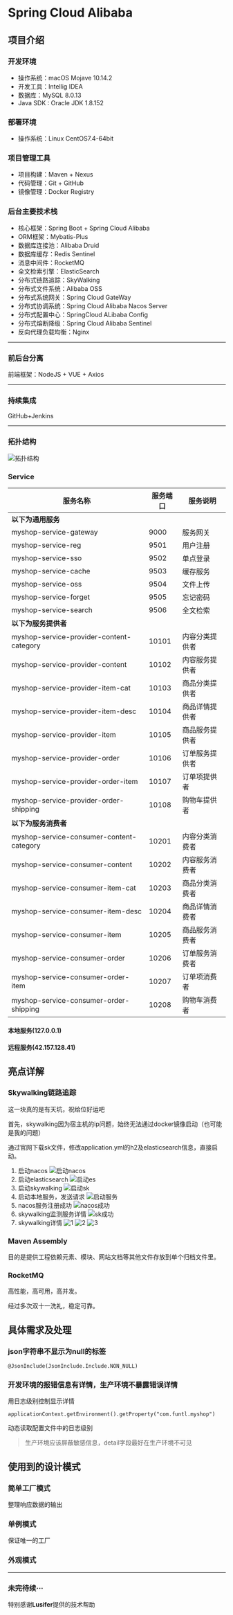 # Spring Cloud Alibaba

## 项目介绍



### 开发环境

- 操作系统：macOS Mojave 10.14.2
- 开发工具：Intellig IDEA
- 数据库：MySQL 8.0.13
- Java SDK : Oracle JDK 1.8.152

### 部署环境

- 操作系统：Linux CentOS7.4-64bit

### 项目管理工具

- 项目构建：Maven + Nexus
- 代码管理：Git + GitHub
- 镜像管理：Docker Registry

### 后台主要技术栈

- 核心框架：Spring Boot + Spring Cloud Alibaba
- ORM框架：Mybatis-Plus
- 数据库连接池：Alibaba Druid
- 数据库缓存：Redis Sentinel
- 消息中间件：RocketMQ
- 全文检索引擎：ElasticSearch
- 分布式链路追踪：SkyWalking
- 分布式文件系统：Alibaba OSS
- 分布式系统网关：Spring Cloud GateWay
- 分布式协调系统：Spring Cloud Alibaba Nacos Server
- 分布式配置中心：SpringCloud ALibaba Config
- 分布式熔断降级：Spring Cloud Alibaba Sentinel
- 反向代理负载均衡：Nginx

---

### 前后台分离

前端框架：NodeJS + VUE + Axios

---

### 持续集成

GitHub+Jenkins

---

### 拓扑结构

![拓扑结构](https://github.com/MrTallon/Mind-Palace/blob/master/img/%E6%8B%93%E6%89%91.png?raw=true)

### Service

| 服务名称                                 | 服务端口 | 服务说明       |
| ---------------------------------------- | -------- | -------------- |
| **以下为通用服务**                       |          |                |
| myshop-service-gateway                   | 9000     | 服务网关       |
| myshop-service-reg                       | 9501     | 用户注册       |
| myshop-service-sso                       | 9502     | 单点登录       |
| myshop-service-cache                     | 9503     | 缓存服务       |
| myshop-service-oss                       | 9504     | 文件上传       |
| myshop-service-forget                    | 9505     | 忘记密码       |
| myshop-service-search                    | 9506     | 全文检索       |
| **以下为服务提供者**                     |          |                |
| myshop-service-provider-content-category | 10101    | 内容分类提供者 |
| myshop-service-provider-content          | 10102    | 内容服务提供者 |
| myshop-service-provider-item-cat         | 10103    | 商品分类提供者 |
| myshop-service-provider-item-desc        | 10104    | 商品详情提供者 |
| myshop-service-provider-item             | 10105    | 商品服务提供者 |
| myshop-service-provider-order            | 10106    | 订单服务提供者 |
| myshop-service-provider-order-item       | 10107    | 订单项提供者   |
| myshop-service-provider-order-shipping   | 10108    | 购物车提供者   |
| **以下为服务消费者**                     |          |                |
| myshop-service-consumer-content-category | 10201    | 内容分类消费者 |
| myshop-service-consumer-content          | 10202    | 内容服务消费者 |
| myshop-service-consumer-item-cat         | 10203    | 商品分类消费者 |
| myshop-service-consumer-item-desc        | 10204    | 商品详情消费者 |
| myshop-service-consumer-item             | 10205    | 商品服务消费者 |
| myshop-service-consumer-order            | 10206    | 订单服务消费者 |
| myshop-service-consumer-order-item       | 10207    | 订单项消费者   |
| myshop-service-consumer-order-shipping   | 10208    | 购物车消费者   |


#### 本地服务(127.0.0.1)


#### 远程服务(42.157.128.41)






## 亮点详解
### Skywalking链路追踪
这一块真的是有天坑，祝给位好运吧

首先，skywalking因为宿主机的ip问题，始终无法通过docker镜像启动（也可能是我的问题）

通过官网下载sk文件，修改application.yml的h2及elasticsearch信息，直接启动。

1. 启动nacos
![启动nacos](https://github.com/MrTallon/MyShop/blob/master/myshop-commons/images/%E5%90%AF%E5%8A%A8nacos.png?raw=true)
2. 启动elasticsearch
![启动es](https://github.com/MrTallon/MyShop/blob/master/myshop-commons/images/%E5%90%AF%E5%8A%A8es.png?raw=true)
3. 启动skywalking
![启动sk](https://github.com/MrTallon/MyShop/blob/master/myshop-commons/images/%E5%90%AF%E5%8A%A8skywalking.png?raw=true)
4. 启动本地服务，发送请求
![启动服务]()
5. nacos服务注册成功
![nacos成功](https://github.com/MrTallon/MyShop/blob/master/myshop-commons/images/nacos%E6%B3%A8%E5%86%8C%E6%9C%8D%E5%8A%A1.png?raw=true)
6. skywalking监测服务详情
![sk成功](https://github.com/MrTallon/MyShop/blob/master/myshop-commons/images/sk%E7%9B%91%E6%B5%8B%E6%9C%8D%E5%8A%A1.png?raw=true)
7. skywalking详情
![1](https://github.com/MrTallon/MyShop/blob/master/myshop-commons/images/sk%E5%85%B3%E7%B3%BB%E5%9B%BE.png?raw=true)
![2](https://github.com/MrTallon/MyShop/blob/master/myshop-commons/images/sk%E7%AB%AF%E7%82%B9%E5%9B%BE.png?raw=true)
![3](https://github.com/MrTallon/MyShop/blob/master/myshop-commons/images/sk%E8%AF%A6%E6%83%85.png?raw=true)




### Maven Assembly
目的是提供工程依赖元素、模块、网站文档等其他文件存放到单个归档文件里。


### RocketMQ
高性能，高可用，高并发。

经过多次双十一洗礼，稳定可靠。





## 具体需求及处理

### json字符串不显示为null的标签
```
@JsonInclude(JsonInclude.Include.NON_NULL)
```


### 开发环境的报错信息有详情，生产环境不暴露错误详情
用日志级别控制显示详情
```
applicationContext.getEnvironment().getProperty("com.funtl.myshop")
```
动态读取配置文件中的日志级别
> 生产环境应该屏蔽敏感信息，detail字段最好在生产环境不可见


## 使用到的设计模式

### 简单工厂模式
整理响应数据的输出

### 单例模式
保证唯一的工厂


### 外观模式




---

### 未完待续···






特别感谢**Lusifer**提供的技术帮助 














